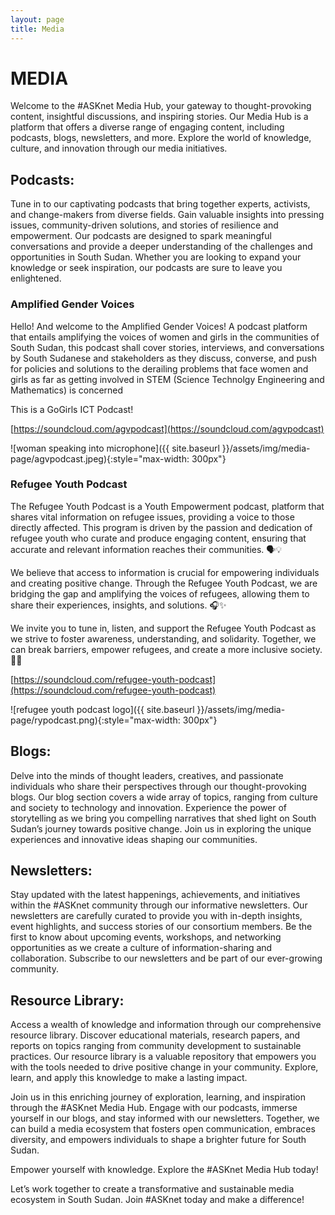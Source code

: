 ```yaml
---
layout: page
title: Media
---
```


# MEDIA

Welcome to the #ASKnet Media Hub, your gateway to thought-provoking content, insightful discussions, and inspiring stories. Our Media Hub is a platform that offers a diverse range of engaging content, including podcasts, blogs, newsletters, and more. Explore the world of knowledge, culture, and innovation through our media initiatives.

## Podcasts:

Tune in to our captivating podcasts that bring together experts, activists, and change-makers from diverse fields. Gain valuable insights into pressing issues, community-driven solutions, and stories of resilience and empowerment. Our podcasts are designed to spark meaningful conversations and provide a deeper understanding of the challenges and opportunities in South Sudan. Whether you are looking to expand your knowledge or seek inspiration, our podcasts are sure to leave you enlightened.

### Amplified Gender Voices

Hello! And welcome to the Amplified Gender Voices! A podcast platform that entails amplifying the voices of women and girls in the communities of South Sudan, this podcast shall cover stories, interviews, and conversations by South Sudanese and stakeholders as they discuss, converse, and push for policies and solutions to the derailing problems that face women and girls as far as getting involved in STEM (Science Technolgy Engineering and Mathematics) is concerned

This is a GoGirls ICT Podcast!

[https://soundcloud.com/agvpodcast](https://soundcloud.com/agvpodcast)

![woman speaking into microphone]({{ site.baseurl }}/assets/img/media-page/agvpodcast.jpeg){:style="max-width: 300px"}

### Refugee Youth Podcast

The Refugee Youth Podcast is a Youth Empowerment podcast,  platform that shares vital information on refugee issues, providing a voice to those directly affected. This program is driven by the passion and dedication of refugee youth who curate and produce engaging content, ensuring that accurate and relevant information reaches their communities. 🗣💡

We believe that access to information is crucial for empowering individuals and creating positive change. Through the Refugee Youth Podcast, we are bridging the gap and amplifying the voices of refugees, allowing them to share their experiences, insights, and solutions. 🎧✨

We invite you to tune in, listen, and support the Refugee Youth Podcast as we strive to foster awareness, understanding, and solidarity. Together, we can break barriers, empower refugees, and create a more inclusive society. 🤝💙

[https://soundcloud.com/refugee-youth-podcast](https://soundcloud.com/refugee-youth-podcast)

![refugee youth podcast logo]({{ site.baseurl }}/assets/img/media-page/rypodcast.png){:style="max-width: 300px"}

## Blogs:

Delve into the minds of thought leaders, creatives, and passionate individuals who share their perspectives through our thought-provoking blogs. Our blog section covers a wide array of topics, ranging from culture and society to technology and innovation. Experience the power of storytelling as we bring you compelling narratives that shed light on South Sudan’s journey towards positive change. Join us in exploring the unique experiences and innovative ideas shaping our communities.

## Newsletters:

Stay updated with the latest happenings, achievements, and initiatives within the #ASKnet community through our informative newsletters. Our newsletters are carefully curated to provide you with in-depth insights, event highlights, and success stories of our consortium members. Be the first to know about upcoming events, workshops, and networking opportunities as we create a culture of information-sharing and collaboration. Subscribe to our newsletters and be part of our ever-growing community.

## Resource Library:

Access a wealth of knowledge and information through our comprehensive resource library. Discover educational materials, research papers, and reports on topics ranging from community development to sustainable practices. Our resource library is a valuable repository that empowers you with the tools needed to drive positive change in your community. Explore, learn, and apply this knowledge to make a lasting impact.

Join us in this enriching journey of exploration, learning, and inspiration through the #ASKnet Media Hub. Engage with our podcasts, immerse yourself in our blogs, and stay informed with our newsletters. Together, we can build a media ecosystem that fosters open communication, embraces diversity, and empowers individuals to shape a brighter future for South Sudan.

Empower yourself with knowledge. Explore the #ASKnet Media Hub today!

Let’s work together to create a transformative and sustainable media ecosystem in South Sudan. Join #ASKnet today and make a difference!